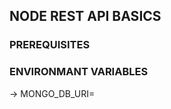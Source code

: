 ## NODE REST API BASICS

### PREREQUISITES

### ENVIRONMANT VARIABLES

-> MONGO_DB_URI=<mongo-db-uri>